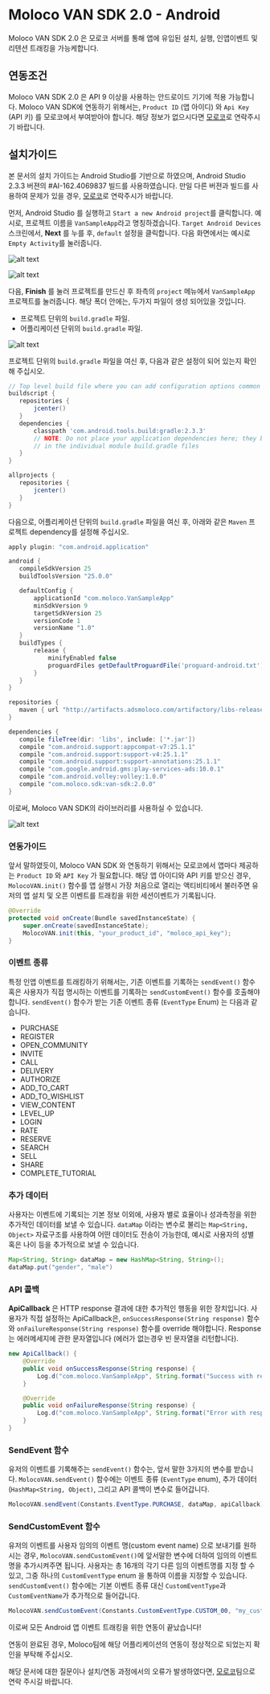 
# Moloco VAN SDK 2.0 - Android
Moloco VAN SDK 2.0 은 모로코 서버를 통해 앱에 유입된 설치, 실행, 인앱이벤트 및 리텐션 트래킹을 가능케합니다.

## 연동조건
Moloco VAN SDK 2.0 은 API 9 이상을 사용하는 안드로이드 기기에 적용 가능합니다. Moloco VAN SDK에 연동하기 위해서는, `Product ID` (앱 아이디) 와 `Api Key` (API 키) 를 모로코에서 부여받아야 합니다. 해당 정보가 없으시다면 [모로코](mailto:support@molocoads.com)로 연락주시기 바랍니다.

## 설치가이드
본 문서의 설치 가이드는 Android Studio를 기반으로 하였으며, Android Studio 2.3.3 버젼의 #AI-162.4069837 빌드를 사용하였습니다. 만일 다른 버젼과 빌드를 사용하여 문제가 있을 경우, [모로코](mailto:support@molocoads.com)로 연락주시가 바랍니다.
  
먼저, Android Studio 를 실행하고 `Start a new Android project`를 클릭합니다. 예시로, 프로젝트 이름을 `VanSampleApp`라고 명칭하겠습니다. `Target Android Devices` 스크린에서, **Next** 를 누를 후, `default` 설정을 클릭합니다. 다음 화면에서는 예시로 `Empty Activity`를 눌러줍니다.

![alt text](https://storage.googleapis.com/vansdk/android/1.png)

![alt text](https://storage.googleapis.com/vansdk/android/2.png)
  
다음, **Finish** 를 눌러 프로젝트를 만드신 후 좌측의 `project` 메뉴에서 `VanSampleApp` 프로젝트를 눌러줍니다. 해당 폭더 안에는, 두가지 파일이 생성 되어있을 것입니다.
- 프로젝트 단위의 `build.gradle` 파일.
- 어플리케이션 단위의 `build.gradle` 파일.

![alt text](https://storage.googleapis.com/vansdk/android/3.png)

프로젝트 단위의 `build.gradle` 파일을 여신 후, 다음과 같은 설정이 되어 있는지 확인해 주십시오.

```gradle
// Top level build file where you can add configuration options common to all sub-projects/modules.
buildscript {
   repositories {
       jcenter()
   }
   dependencies {
       classpath 'com.android.tools.build:gradle:2.3.3'
       // NOTE: Do not place your application dependencies here; they belong
       // in the individual module build.gradle files
   }
}

allprojects {
   repositories {
       jcenter()
   }
}
```
  
다음으로, 어플리케이션 단위의 `build.gradle` 파일을 여신 후, 아래와 같은 `Maven` 프로젝트 dependency를 설정해 주십시오.

```gradle
apply plugin: "com.android.application"

android {
   compileSdkVersion 25
   buildToolsVersion "25.0.0"

   defaultConfig {
       applicationId "com.moloco.VanSampleApp"
       minSdkVersion 9
       targetSdkVersion 25
       versionCode 1
       versionName "1.0"
   }
   buildTypes {
       release {
           minifyEnabled false
           proguardFiles getDefaultProguardFile('proguard-android.txt'), 'proguard-rules.pro'
       }
   }
}

repositories {
   maven { url "http://artifacts.adsmoloco.com/artifactory/libs-release-local/" }
}

dependencies {
   compile fileTree(dir: 'libs', include: ['*.jar'])
   compile "com.android.support:appcompat-v7:25.1.1"
   compile "com.android.support:support-v4:25.1.1"
   compile "com.android.support:support-annotations:25.1.1"
   compile "com.google.android.gms:play-services-ads:10.0.1"
   compile "com.android.volley:volley:1.0.0"
   compile "com.moloco.sdk:van-sdk:2.0.0"
}
```

이로써, Moloco VAN SDK의 라이브러리를 사용하실 수 있습니다.

![alt text](https://storage.googleapis.com/vansdk/android/4.png)

### 연동가이드
앞서 말하였듯이, Moloco VAN SDK 와 연동하기 위해서는 모로코에서 앱마다 제공하는 `Product ID` 와 `API Key` 가 필요합니다. 해당 앱 아이디와 API 키를 받으신 경우, `MolocoVAN.init()` 함수를 앱 실행시 가장 처음으로 열리는 액티비티에서 불러주면 유저의 앱 설치 및 오픈 이벤트를 트래킹을 위한 세션이벤트가 기록됩니다.

```java
@Override
protected void onCreate(Bundle savedInstanceState) {
    super.onCreate(savedInstanceState);
    MolocoVAN.init(this, "your_product_id", "moloco_api_key");
}
```

### 이벤트 종류
특정 인앱 이벤트를 트래킹하기 위해서는, 기존 이벤트를 기록하는 `sendEvent()` 함수 혹은 사용자가 직접 명시하는 이벤트를 기록하는 `sendCustomEvent()` 함수를 호출해야 합니다. `sendEvent()` 함수가 받는 기존 이벤트 종류 (`EventType` Enum) 는 다음과 같습니다.

- PURCHASE
- REGISTER
- OPEN_COMMUNITY
- INVITE
- CALL
- DELIVERY
- AUTHORIZE
- ADD_TO_CART
- ADD_TO_WISHLIST
- VIEW_CONTENT
- LEVEL_UP
- LOGIN
- RATE
- RESERVE
- SEARCH
- SELL
- SHARE
- COMPLETE_TUTORIAL

### 추가 데이터
사용자는 이벤트에 기록되는 기본 정보 이외에, 사용자 별로 효율이나 성과측정을 위한 추가적인 데이터를 보낼 수 있습니다. `dataMap` 이라는 변수로 불리는 `Map<String, Object>` 자료구조를 사용하여 어떤 데이터도 전송이 가능한데, 예시로 사용자의 성별 혹은 나이 등을 추가적으로 보낼 수 있습니다.

```java
Map<String, String> dataMap = new HashMap<String, String>();
dataMap.put("gender", "male")
```

### API 콜백
**ApiCallback** 은 HTTP response 결과에 대한 추가적인 행동을 위한 장치입니다. 사용자가 직접 설정하는 ApiCallback은, `onSuccessResponse(String response)` 함수와 `onFailureResponse(String response)` 함수를 override 해야합니다. Response 는 에러메세지에 관한 문자열입니다 (에러가 없는경우 빈 문자열을 리턴합니다).

```java
new ApiCallback() {
    @Override
    public void onSuccessResponse(String response) {
        Log.d("com.moloco.VanSampleApp", String.format("Success with response : %s", response));
    }

    @Override
    public void onFailureResponse(String response) {
        Log.d("com.moloco.VanSampleApp", String.format("Error with response : %s", response));
    }
}
```

### SendEvent 함수
유저의 이벤트를 기록해주는 `sendEvent()` 함수는, 앞서 말한 3가지의 변수를 받습니다. `MolocoVAN.sendEvent()` 함수에는 이벤트 종류 (`EventType` enum), 추가 데이터 (`HashMap<String, Object)`, 그리고 API 콜백이 변수로 들어갑니다.

```java
MolocoVAN.sendEvent(Constants.EventType.PURCHASE, dataMap, apiCallback)
```

### SendCustomEvent 함수
유저의 이벤트를 사용자 임의의 이벤트 명(custom event name) 으로 보내기를 원하시는 경우, `MolocoVAN.sendCustomEvent()`에 앞서말한 변수에 더하여 임의의 이벤트명을 추가시켜주면 됩니다. 사용자는 총 16개의 각기 다른 임의 이벤트명를 지정 할 수 있고, 그중 하나의 `CustomEventType` enum 을 통하여 이름을 지정할 수 있습니다. `sendCustomEvent()` 함수에는 기본 이벤트 종류 대신 `CustomEventType`과 `CustomEventName`가 추가적으로 들어갑니다.
    
```java
MolocoVAN.sendCustomEvent(Constants.CustomEventType.CUSTOM_00, "my_custom_event", dataMap, apiCallback)
```

이로써 모든 Android 앱 이벤트 트래킹을 위한 연동이 끝났습니다!

연동이 완료된 경우, Moloco팀에 해당 어플리케이션의 연동이 정상적으로 되었는지 확인을 부탁해 주십시오.

해당 문서에 대한 질문이나 설치/연동 과정에서의 오류가 발생하였다면, [모로코](mailto:support@molocoads.com)팀으로 연락 주시길 바랍니다.
